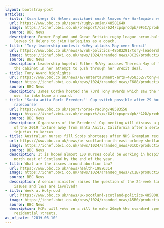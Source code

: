 ```yaml
---
layout: bootstrap-post
articles:
- title: 'Sean Long: St Helens assistant coach leaves for Harlequins role'
  url: https://www.bbc.co.uk/sport/rugby-union/48581640
  image: https://ichef.bbci.co.uk/onesport/cps/624/cpsprodpb/9F6C/production/_107321804_seanlongrgetty1.jpg
  source: BBC News
  description: Former England and Great Britain rugby league scrum-half Sean Long
    leaves St Helens to join Harlequins as a coach.
- title: 'Tory leadership contest: McVey attacks May over Brexit'
  url: https://www.bbc.co.uk/news/av/uk-politics-48582291/tory-leadership-contest-mcvey-attacks-may-over-brexit
  image: https://ichef.bbci.co.uk/news/1024/branded_news/8C29/production/_107318853_p07crdy6.jpg
  source: BBC News
  description: Leadership hopeful Esther McVey accuses Theresa May of "by-passing"
    the cabinet in her attempt to push through her Brexit deal.
- title: Tony Award highlights
  url: https://www.bbc.co.uk/news/av/entertainment-arts-48583527/tony-award-highlights
  image: https://ichef.bbci.co.uk/news/1024/branded_news/F688/production/_107321136_p07crd6v.jpg
  source: BBC News
  description: James Corden hosted the 73rd Tony awards which saw the first wheelchair
    user to take home an award.
- title: 'Santa Anita Park: Breeders'' Cup switch possible after 29 horse deaths at
    racecourse'
  url: https://www.bbc.co.uk/sport/horse-racing/48583558
  image: https://ichef.bbci.co.uk/onesport/cps/624/cpsprodpb/410B/production/_107315661_santaanita1.jpg
  source: BBC News
  description: Organisers of the Breeders' Cup meeting will discuss a possible switch
    of the 2019 fixture away from Santa Anita, California after a series of fatal
    injuries to horses.
- title: Australian nurses fill Scots shortages after NHS Grampian recruitment drive
  url: https://www.bbc.co.uk/news/uk-scotland-north-east-orkney-shetland-48581071
  image: https://ichef.bbci.co.uk/news/1024/branded_news/01CD/production/_107316400_nurses.jpg
  source: BBC News
  description: It is hoped almost 100 nurses could be working in hospitals in the
    north east of Scotland by the end of the year.
- title: What are the issues around abortion law?
  url: https://www.bbc.co.uk/news/health-19856314
  image: https://ichef.bbci.co.uk/news/1024/branded_news/2C1B/production/_107319211_8dd90409-4534-4947-9aa4-0709d5337d90.jpg
  source: BBC News
  description: A senior minister raises the question of the 24-week limit - but what
    issues and laws are involved?
- title: Week at Holyrood
  url: https://www.bbc.co.uk/news/uk-scotland-scotland-politics-48580813
  image: https://ichef.bbci.co.uk/news/1024/branded_news/A5B0/production/_103561424_tv007202014.jpg
  source: BBC News
  description: MSPs will vote on a bill to make 20mph the standard speed limit in
    residential streets.
as_of_date: '2019-06-10'
---
```


